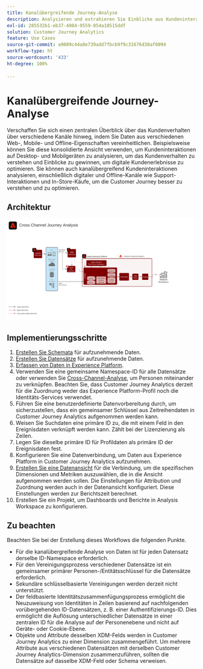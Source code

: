 ```yaml
---
title: Kanalübergreifende Journey-Analyse
description: Analysieren und extrahieren Sie Einblicke aus Kundeninteraktionen über die Customer Journey.
exl-id: 285532b1-eb37-4984-9559-054a18515ddf
solution: Customer Journey Analytics
feature: Use Cases
source-git-commit: a9009c44a8e739add7fbcb9f9c31676d38af0094
workflow-type: ht
source-wordcount: '433'
ht-degree: 100%

---
```


# Kanalübergreifende Journey-Analyse

Verschaffen Sie sich einen zentralen Überblick über das Kundenverhalten über verschiedene Kanäle hinweg, indem Sie Daten aus verschiedenen Web-, Mobile- und Offline-Eigenschaften vereinheitlichen. Beispielsweise können Sie diese konsolidierte Ansicht verwenden, um Kundeninteraktionen auf Desktop- und Mobilgeräten zu analysieren, um das Kundenverhalten zu verstehen und Einblicke zu gewinnen, um digitale Kundenerlebnisse zu optimieren. Sie können auch kanalübergreifend Kundeninteraktionen analysieren, einschließlich digitaler und Offline-Kanäle wie Support-Interaktionen und In-Store-Käufe, um die Customer Journey besser zu verstehen und zu optimieren.

## Architektur

![Kanalübergreifende Architektur](../assets/cross-channel-architecture.svg)

## Implementierungsschritte

1. [Erstellen Sie Schemata](https://experienceleague.adobe.com/docs/experience-platform/xdm/tutorials/create-schema-ui.html?lang=de) für aufzunehmende Daten.
1. [Erstellen Sie Datensätze](https://experienceleague.adobe.com/docs/platform-learn/tutorials/data-ingestion/create-datasets-and-ingest-data.html?lang=de) für aufzunehmende Daten.
1. [Erfassen von Daten in Experience Platform](https://experienceleague.adobe.com/docs/platform-learn/tutorials/data-ingestion/understanding-data-ingestion.html?lang=de).
1. Verwenden Sie eine gemeinsame Namespace-ID für alle Datensätze oder verwenden Sie [Cross-Channel-Analyse](/help/cca/overview.md), um Personen miteinander zu verknüpfen. Beachten Sie, dass Customer Journey Analytics derzeit für die Zuordnung weder das Experience Platform-Profil noch die Identitäts-Services verwendet.
1. Führen Sie eine benutzerdefinierte Datenvorbereitung durch, um sicherzustellen, dass ein gemeinsamer Schlüssel aus Zeitreihendaten in Customer Journey Analytics aufgenommen werden kann.
1. Weisen Sie Suchdaten eine primäre ID zu, die mit einem Feld in den Ereignisdaten verknüpft werden kann. Zählt bei der Lizenzierung als Zeilen.
1. Legen Sie dieselbe primäre ID für Profildaten als primäre ID der Ereignisdaten fest.
1. Konfigurieren Sie eine Datenverbindung, um Daten aus Experience Platform in Customer Journey Analytics aufzunehmen.
1. [Erstellen Sie eine Datenansicht](/help/data-views/create-dataview.md) für die Verbindung, um die spezifischen Dimensionen und Metriken auszuwählen, die in die Ansicht aufgenommen werden sollen. Die Einstellungen für Attribution und Zuordnung werden auch in der Datenansicht konfiguriert. Diese Einstellungen werden zur Berichtszeit berechnet.
1. Erstellen Sie ein Projekt, um Dashboards und Berichte in Analysis Workspace zu konfigurieren.

## Zu beachten

Beachten Sie bei der Erstellung dieses Workflows die folgenden Punkte.

* Für die kanalübergreifende Analyse von Daten ist für jeden Datensatz derselbe ID-Namespace erforderlich.
* Für den Vereinigungsprozess verschiedener Datensätze ist ein gemeinsamer primärer Personen-/Entitätsschlüssel für die Datensätze erforderlich.
* Sekundäre schlüsselbasierte Vereinigungen werden derzeit nicht unterstützt.
* Der feldbasierte Identitätszusammenfügungsprozess ermöglicht die Neuzuweisung von Identitäten in Zeilen basierend auf nachfolgenden vorübergehenden ID-Datensätzen, z. B. einer Authentifizierungs-ID. Dies ermöglicht die Auflösung unterschiedlicher Datensätze in einer zentralen ID für die Analyse auf der Personenebene und nicht auf Geräte- oder Cookie-Ebene.
* Objekte und Attribute desselben XDM-Felds werden in Customer Journey Analytics zu einer Dimension zusammengeführt. Um mehrere Attribute aus verschiedenen Datensätzen mit derselben Customer Journey Analytics-Dimension zusammenzuführen, sollten die Datensätze auf dasselbe XDM-Feld oder Schema verweisen.
